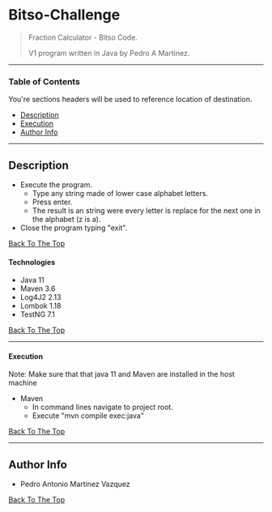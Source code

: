 # Bitso-Challenge


>Fraction Calculator - Bitso Code.
>
>V1 program written in Java by Pedro A Martinez.

---

### Table of Contents
You're sections headers will be used to reference location of destination.

- [Description](#description)
- [Execution](#execution)
- [Author Info](#author-info)

---

## Description
- Execute the program.
    - Type any string made of lower case alphabet letters.
    - Press enter.
    - The result is an string were every letter is replace for the next one in the alphabet (z is a). 
- Close the program typing "exit". 

[Back To The Top](#Bitso-Challenge) 

#### Technologies

- Java 11
- Maven 3.6
- Log4J2 2.13
- Lombok 1.18
- TestNG 7.1

[Back To The Top](#Bitso-Challenge)

--- 

#### Execution
Note: Make sure that that java 11 and Maven are installed in the host machine
- Maven
    - In command lines navigate to project root.
    - Execute "mvn compile exec:java" 
    
[Back To The Top](#Bitso-Challenge)

---

## Author Info

- Pedro Antonio Martinez Vazquez

[Back To The Top](#fBitso-Challenge)